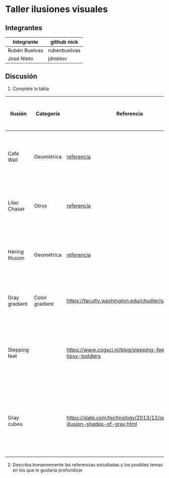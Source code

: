 # Taller ilusiones visuales

## Integrantes


| Integrante  | github nick |
|-------------|-------------|
|Rubén Buelvas|rubenbuelvas |
|José Nieto   |jdnietov     |

## Discusión

1. Complete la tabla

| Ilusión | Categoría | Referencia | Tipo de interactividad (si aplica) | URL código base (si aplica) |
|---------|-----------|------------|------------------------------------|-----------------------------|
|Cafe Wall|Geométrica|[referencia](https://es.wikipedia.org/wiki/Ilusión_de_la_pared_de_la_cafetería#/media/Archivo:Café_wall.svg)|          El usuario puede detener el movimiento de los cuadros al presionar el botón.|                             |
|Lilac Chaser|Otros|[referencia](https://www.youtube.com/watch?v=mPzb7I8tmTU)|El usuario puede detener el parpadeo de los círculos al presionar el botón.|                             |
|Hering Illusion|Geométrica|[referencia](https://www.illusionsindex.org/ir/hering-illusion)|El usuario puede borrar las líneas del fondo para evaluar que las líneas rojas son, en efecto, rectas.|                             |
|Gray gradient|Color gradient|https://faculty.washington.edu/chudler/samediff.html|El fondo desaparece revelando el verdadero color del rectángulo|                             |
|Stepping feet|           |https://www.cogsci.nl/blog/stepping-feet-and-tipsy-toddlers|Las rayas verticales se reemplazan por un color gris uniforme, que permite ver cómo se desplazan los rectángulos realmente|                             |
|Gray cubes|           |https://slate.com/technology/2013/12/optical-illusion-shades-of-gray.html|La ilusión es producida por los destellos en los bordes de los cubos, el programa permite dibujar un rectángulo sobre dichos bordes|                             |

2. Describa brevememente las referencias estudiadas y los posibles temas en los que le gustaría profundizar


